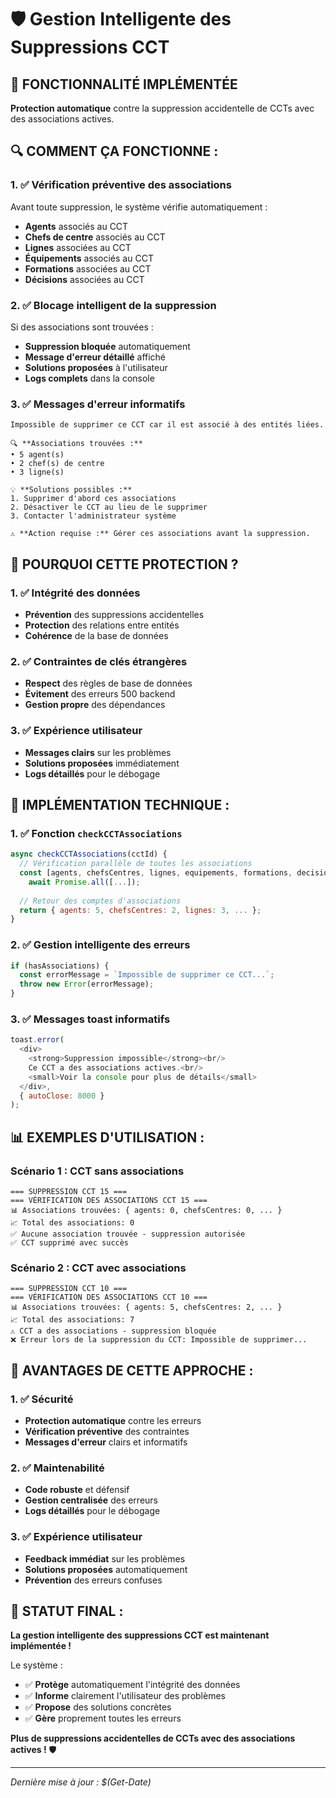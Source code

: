 # 🛡️ Gestion Intelligente des Suppressions CCT

## 🎯 **FONCTIONNALITÉ IMPLÉMENTÉE**

**Protection automatique** contre la suppression accidentelle de CCTs avec des associations actives.

## 🔍 **COMMENT ÇA FONCTIONNE :**

### **1. ✅ Vérification préventive des associations**
Avant toute suppression, le système vérifie automatiquement :
- **Agents** associés au CCT
- **Chefs de centre** associés au CCT
- **Lignes** associées au CCT
- **Équipements** associés au CCT
- **Formations** associées au CCT
- **Décisions** associées au CCT

### **2. ✅ Blocage intelligent de la suppression**
Si des associations sont trouvées :
- **Suppression bloquée** automatiquement
- **Message d'erreur détaillé** affiché
- **Solutions proposées** à l'utilisateur
- **Logs complets** dans la console

### **3. ✅ Messages d'erreur informatifs**
```
Impossible de supprimer ce CCT car il est associé à des entités liées.

🔍 **Associations trouvées :**
• 5 agent(s)
• 2 chef(s) de centre
• 3 ligne(s)

💡 **Solutions possibles :**
1. Supprimer d'abord ces associations
2. Désactiver le CCT au lieu de le supprimer
3. Contacter l'administrateur système

⚠️ **Action requise :** Gérer ces associations avant la suppression.
```

## 🚨 **POURQUOI CETTE PROTECTION ?**

### **1. ✅ Intégrité des données**
- **Prévention** des suppressions accidentelles
- **Protection** des relations entre entités
- **Cohérence** de la base de données

### **2. ✅ Contraintes de clés étrangères**
- **Respect** des règles de base de données
- **Évitement** des erreurs 500 backend
- **Gestion propre** des dépendances

### **3. ✅ Expérience utilisateur**
- **Messages clairs** sur les problèmes
- **Solutions proposées** immédiatement
- **Logs détaillés** pour le débogage

## 🔧 **IMPLÉMENTATION TECHNIQUE :**

### **1. ✅ Fonction `checkCCTAssociations`**
```javascript
async checkCCTAssociations(cctId) {
  // Vérification parallèle de toutes les associations
  const [agents, chefsCentres, lignes, equipements, formations, decisions] = 
    await Promise.all([...]);
  
  // Retour des comptes d'associations
  return { agents: 5, chefsCentres: 2, lignes: 3, ... };
}
```

### **2. ✅ Gestion intelligente des erreurs**
```javascript
if (hasAssociations) {
  const errorMessage = `Impossible de supprimer ce CCT...`;
  throw new Error(errorMessage);
}
```

### **3. ✅ Messages toast informatifs**
```javascript
toast.error(
  <div>
    <strong>Suppression impossible</strong><br/>
    Ce CCT a des associations actives.<br/>
    <small>Voir la console pour plus de détails</small>
  </div>,
  { autoClose: 8000 }
);
```

## 📊 **EXEMPLES D'UTILISATION :**

### **Scénario 1 : CCT sans associations**
```
=== SUPPRESSION CCT 15 ===
=== VÉRIFICATION DES ASSOCIATIONS CCT 15 ===
📊 Associations trouvées: { agents: 0, chefsCentres: 0, ... }
📈 Total des associations: 0
✅ Aucune association trouvée - suppression autorisée
✅ CCT supprimé avec succès
```

### **Scénario 2 : CCT avec associations**
```
=== SUPPRESSION CCT 10 ===
=== VÉRIFICATION DES ASSOCIATIONS CCT 10 ===
📊 Associations trouvées: { agents: 5, chefsCentres: 2, ... }
📈 Total des associations: 7
⚠️ CCT a des associations - suppression bloquée
❌ Erreur lors de la suppression du CCT: Impossible de supprimer...
```

## 🎯 **AVANTAGES DE CETTE APPROCHE :**

### **1. ✅ Sécurité**
- **Protection automatique** contre les erreurs
- **Vérification préventive** des contraintes
- **Messages d'erreur** clairs et informatifs

### **2. ✅ Maintenabilité**
- **Code robuste** et défensif
- **Gestion centralisée** des erreurs
- **Logs détaillés** pour le débogage

### **3. ✅ Expérience utilisateur**
- **Feedback immédiat** sur les problèmes
- **Solutions proposées** automatiquement
- **Prévention** des erreurs confuses

## 🚀 **STATUT FINAL :**

**La gestion intelligente des suppressions CCT est maintenant implémentée !**

Le système :
- ✅ **Protège** automatiquement l'intégrité des données
- ✅ **Informe** clairement l'utilisateur des problèmes
- ✅ **Propose** des solutions concrètes
- ✅ **Gère** proprement toutes les erreurs

**Plus de suppressions accidentelles de CCTs avec des associations actives !** 🛡️

---

*Dernière mise à jour : $(Get-Date)*















